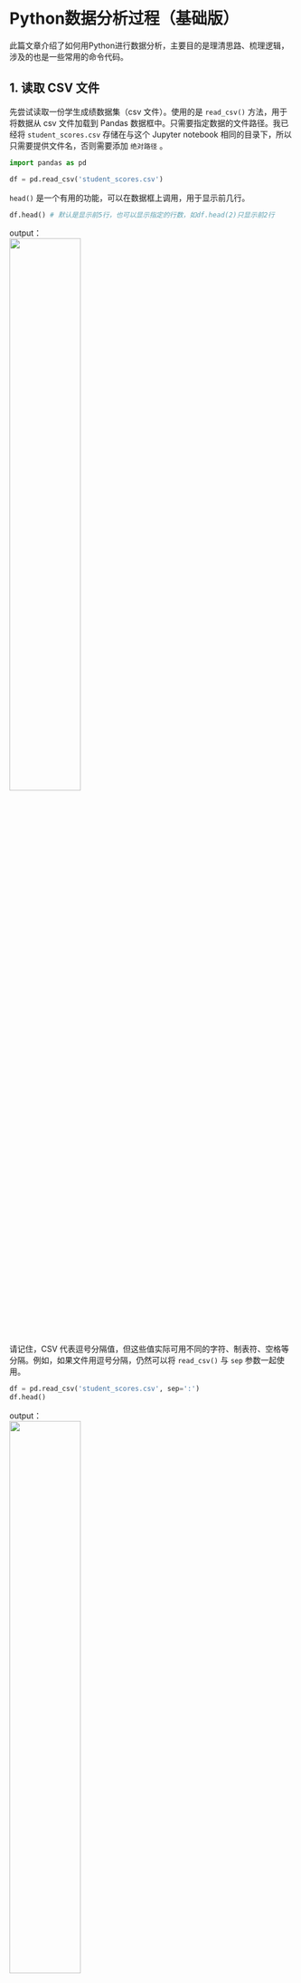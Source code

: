 # Python数据分析过程（基础版）
此篇文章介绍了如何用Python进行数据分析，主要目的是理清思路、梳理逻辑，涉及的也是一些常用的命令代码。
## 1. 读取 CSV 文件
先尝试读取一份学生成绩数据集（csv 文件）。使用的是 `read_csv()` 方法，用于将数据从 csv 文件加载到 Pandas 数据框中。只需要指定数据的文件路径。我已经将 `student_scores.csv` 存储在与这个 Jupyter notebook 相同的目录下，所以只需要提供文件名，否则需要添加 `绝对路径` 。
```python
import pandas as pd

df = pd.read_csv('student_scores.csv')
```
`head()` 是一个有用的功能，可以在数据框上调用，用于显示前几行。
```python
df.head() # 默认是显示前5行，也可以显示指定的行数，如df.head(2)只显示前2行
```
output：<br>
<img src="https://github.com/lubin007/Data-analysis-process/blob/master/img/1.png" width="50%" height="50%" /><br>
请记住，CSV 代表逗号分隔值，但这些值实际可用不同的字符、制表符、空格等分隔。例如，如果文件用逗号分隔，仍然可以将 `read_csv()` 与 `sep` 参数一起使用。
```python
df = pd.read_csv('student_scores.csv', sep=':')
df.head()
```
output：<br>
<img src="https://github.com/lubin007/Data-analysis-process/blob/master/img/2.png" width="50%" height="50%" /><br>
明显没有成功，因为 CSV 文件是用逗号分隔的。由于没有冒号，没有被分隔的值，所有值都被读取到一个列！
### 1.1 标题
`read_csv` 的另一个功能是指定文件的哪一行作为标题，而标题指定了列标签。通常第一行是标题，但有时如果文件顶部有额外的元信息，我们希望指定另一行作为标题。可以这样操作。
```python
df = pd.read_csv('student_scores.csv', header=2)
df.head()
```
output：<br>
<img src="https://github.com/lubin007/Data-analysis-process/blob/master/img/3.png" width="50%" height="50%" /><br>
```python
df = pd.read_csv('student_scores.csv', header=None)
df.head()
```
output：<br>
<img src="https://github.com/lubin007/Data-analysis-process/blob/master/img/4.png" width="50%" height="50%" /><br>
还可以用以下方法自己指定列标签。
```python
labels = ['id', 'name', 'attendance', 'hw', 'test1', 'project1', 'test2', 'project2', 'final']
df = pd.read_csv('student_scores.csv', names=labels)
df.head()
```
output：<br>
<img src="https://github.com/lubin007/Data-analysis-process/blob/master/img/5.png" width="50%" height="50%" /><br>
如果想告诉 pandas，正在替换的数据包含标题行，可以用以下方法指定这一行。
```python
labels = ['id', 'name', 'attendance', 'hw', 'test1', 'project1', 'test2', 'project2', 'final']
df = pd.read_csv('student_scores.csv', header=0, names=labels)
df.head()
```
output：<br>
<img src="https://github.com/lubin007/Data-analysis-process/blob/master/img/6.png" width="50%" height="50%" /><br>
### 1.2 索引
除使用默认索引（从 0 递增 1 的整数）之外，还可以将一个或多个列指定为数据框的索引。
```python
df = pd.read_csv('student_scores.csv', index_col='Name')
df.head()
```
output：<br>
<img src="https://github.com/lubin007/Data-analysis-process/blob/master/img/7.png" width="50%" height="50%" /><br>
```python
df = pd.read_csv('student_scores.csv', index_col=['Name', 'ID'])
df.head()
```
output：<br>
<img src="https://github.com/lubin007/Data-analysis-process/blob/master/img/8.png" width="50%" height="50%" /><br>
这个功能可单独用于进行多种操作，例如解析日期、填充空值、跳行等。可以在  `read_csv()` 后面进行不同步骤，实现这些操作。可以在 [这里：pandas 读取csv文档](https://pandas.pydata.org/pandas-docs/stable/generated/pandas.read_csv.html) 查看如何用这个功能进行操作。
# 2. 评估和理解数据（建立直觉）
一旦将数据加载到数据框中，Pandas 会非常简单、快速地对数据进行调查。这里使用另外一份癌症数据。
```python
import pandas as pd
df = pd.read_csv('cancer_data.csv')
df.head() # 返回数据框中的前几行，默认返回前五行，也可以显示指定的行数，如df.head(2)只显示前两行
```

```python

```
```python

```
```python

```
```python

```
```python

```
```python

```
```python

```
```python

```
```python

```
```python

```

